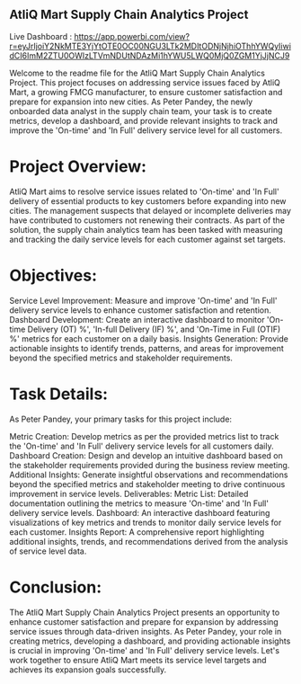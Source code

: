 ## AtliQ Mart Supply Chain Analytics Project


Live Dashboard : https://app.powerbi.com/view?r=eyJrIjoiY2NkMTE3YjYtOTE0OC00NGU3LTk2MDItODNjNjhiOThhYWQyIiwidCI6ImM2ZTU0OWIzLTVmNDUtNDAzMi1hYWU5LWQ0MjQ0ZGM1YjJjNCJ9


Welcome to the readme file for the AtliQ Mart Supply Chain Analytics Project. This project focuses on addressing service issues faced by AtliQ Mart, a growing FMCG manufacturer, to ensure customer satisfaction and prepare for expansion into new cities. As Peter Pandey, the newly onboarded data analyst in the supply chain team, your task is to create metrics, develop a dashboard, and provide relevant insights to track and improve the 'On-time' and 'In Full' delivery service level for all customers.

# Project Overview:
AtliQ Mart aims to resolve service issues related to 'On-time' and 'In Full' delivery of essential products to key customers before expanding into new cities. 
The management suspects that delayed or incomplete deliveries may have contributed to customers not renewing their contracts. 
As part of the solution, the supply chain analytics team has been tasked with measuring and tracking the daily service levels for each customer against set targets.

# Objectives:
Service Level Improvement: Measure and improve 'On-time' and 'In Full' delivery service levels to enhance customer satisfaction and retention.
Dashboard Development: Create an interactive dashboard to monitor 'On-time Delivery (OT) %', 'In-full Delivery (IF) %', and 
'On-Time in Full (OTIF) %' metrics for each customer on a daily basis.
Insights Generation: Provide actionable insights to identify trends, patterns, and areas for improvement beyond the specified metrics and stakeholder requirements.

# Task Details:
As Peter Pandey, your primary tasks for this project include:

Metric Creation: Develop metrics as per the provided metrics list to track the 'On-time' and 'In Full' delivery service levels for all customers daily.
Dashboard Creation: Design and develop an intuitive dashboard based on the stakeholder requirements provided during the business review meeting.
Additional Insights: Generate insightful observations and recommendations beyond the specified metrics and stakeholder meeting to drive continuous improvement in service levels.
Deliverables:
Metric List: Detailed documentation outlining the metrics to measure 'On-time' and 'In Full' delivery service levels.
Dashboard: An interactive dashboard featuring visualizations of key metrics and trends to monitor daily service levels for each customer.
Insights Report: A comprehensive report highlighting additional insights, trends, and recommendations derived from the analysis of service level data.


# Conclusion:
The AtliQ Mart Supply Chain Analytics Project presents an opportunity to enhance customer satisfaction and prepare for expansion by addressing service issues through data-driven insights. As Peter Pandey, your role in creating metrics, developing a dashboard, and providing actionable insights is crucial in improving 'On-time' and 'In Full' delivery service levels. Let's work together to ensure AtliQ Mart meets its service level targets and achieves its expansion goals successfully.
